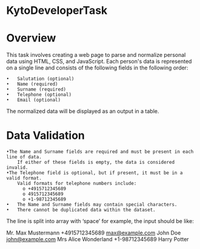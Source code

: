 # KytoDeveloperTask

# Overview
This task involves creating a web page to parse and normalize personal data using HTML, CSS, and JavaScript. Each person's data is represented on a single line and consists of the following fields in the following order:

    •	Salutation (optional)
    •	Name (required)
    •	Surname (required) 
    •	Telephone (optional)
    •	Email (optional)
The normalized data will be displayed as an output in a table.

# Data Validation
    •The Name and Surname fields are required and must be present in each line of data. 
        If either of these fields is empty, the data is considered invalid.
    •The Telephone field is optional, but if present, it must be in a valid format. 
        Valid formats for telephone numbers include:
          o	+4915712345689
          o	4915712345689
          o	+1-98712345689
    •	The Name and Surname fields may contain special characters.
    •	There cannot be duplicated data within the dataset.

The line is split into array with ‘space’ for example, the input should be like:

  Mr. Max Mustermann +4915712345689 max@example.com
  John Doe john@example.com
  Mrs Alice Wonderland +1-98712345689
  Harry Potter 

